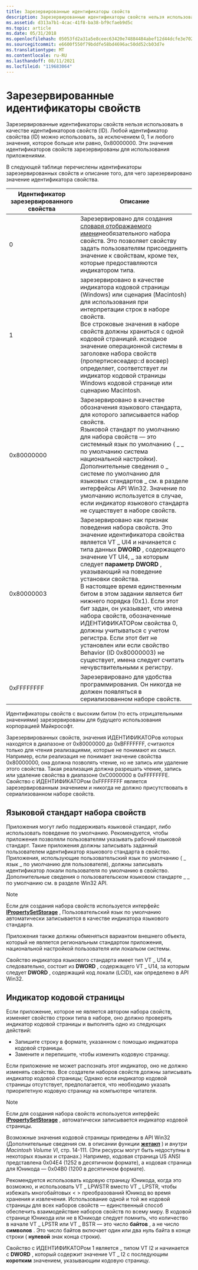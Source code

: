 ```yaml
---
title: Зарезервированные идентификаторы свойств
description: Зарезервированные идентификаторы свойств нельзя использовать в качестве идентификаторов свойств (ID). Любой идентификатор свойства (ID) можно использовать, за исключением 0, 1 и любого значения, которое больше или равно, 0x80000000. Эти значения идентификаторов свойств зарезервированы для использования приложениями.
ms.assetid: d313a7b1-4cac-41f8-ba38-bf9cfaeb9d5c
ms.topic: article
ms.date: 05/31/2018
ms.openlocfilehash: 05053fd2a31a5e8ceec63420e74884484abef12d44dcfe3e7023c81b5e67e27a
ms.sourcegitcommit: e6600f550f79bddfe58bd4696ac50dd52cb03d7e
ms.translationtype: MT
ms.contentlocale: ru-RU
ms.lasthandoff: 08/11/2021
ms.locfileid: "119683064"
---
```

# <a name="reserved-property-identifiers"></a>Зарезервированные идентификаторы свойств

Зарезервированные идентификаторы свойств нельзя использовать в качестве идентификаторов свойств (ID). Любой идентификатор свойства (ID) можно использовать, за исключением 0, 1 и любого значения, которое больше или равно, 0x80000000. Эти значения идентификаторов свойств зарезервированы для использования приложениями.

В следующей таблице перечислены идентификаторы зарезервированных свойств и описание того, для чего зарезервировано значение идентификатора свойства.



| Идентификатор зарезервированного свойства | Описание                                                                                                                                                                                                                                                                                                                                                                                                                                                                                                                                                                                      |
|----------------------|--------------------------------------------------------------------------------------------------------------------------------------------------------------------------------------------------------------------------------------------------------------------------------------------------------------------------------------------------------------------------------------------------------------------------------------------------------------------------------------------------------------------------------------------------------------------------------------------------|
| 0                    | Зарезервировано для создания [словаря отображаемого имени](property-set-display-name-dictionary.md)необязательного набора свойств. Это позволяет свойству задать пользователям присоединять значение к свойствам, кроме тех, которые предоставляются индикатором типа.                                                                                                                                                                                                                                                                                                                                                                |
| 1                    | зарезервировано в качестве индикатора кодовой страницы (Windows) или сценария (Macintosh) для использования при интерпретации строк в наборе свойств.<br/> Все строковые значения в наборе свойств должны храниться с одной кодовой страницей. исходное значение операционной системы в заголовке набора свойств (пропертисесеадер::d восвер) определяет, соответствует ли индикатор кодовой страницы Windows кодовой странице или сценарию Macintosh.<br/>                                                                                                                                                        |
| 0x80000000           | Зарезервировано в качестве обозначения языкового стандарта, для которого записывается набор свойств.<br/> Языковой стандарт по умолчанию для набора свойств — это системный язык по умолчанию ( \_ \_ по умолчанию система национальной настройки). Дополнительные сведения о \_ системе по умолчанию для языковых стандартов \_ см. в разделе интерфейсы API Win32. Значение по умолчанию используется в случае, если индикатор языкового стандарта не существует в наборе свойств.<br/>                                                                                                                                                                                                                        |
| 0x80000003           | Зарезервировано как признак поведения набора свойств. Это значение идентификатора свойства является VT \_ UI4 и начинается с типа данных **DWORD** , содержащего значение VT UI4, \_ за которым следует **параметр DWORD** , указывающий на поведение установки свойства.<br/> В настоящее время единственным битом в этом задании является бит нижнего порядка (0x1). Если этот бит задан, он указывает, что имена набора свойств, обозначенные ИДЕНТИФИКАТОРом свойства 0, должны учитываться с учетом регистра. Если этот бит не установлен или если свойство Behavior (ID 0x80000003) не существует, имена следует считать нечувствительными к регистру.<br/> |
| 0xFFFFFFFF           | Зарезервировано для удобства программирования. Он никогда не должен появляться в сериализованном наборе свойств.<br/>                                                                                                                                                                                                                                                                                                                                                                                                                                                                                 |



 

Идентификаторы свойств с высоким битом (то есть отрицательными значениями) зарезервированы для будущего использования корпорацией Майкрософт.

Зарезервированных свойств, значения ИДЕНТИФИКАТОРов которых находятся в диапазоне от 0x80000000 до 0xBFFFFFFF, считаются только для чтения реализациями, которые не понимают их смысл. Например, если реализация не понимает значение свойства 0x80000000, она должна позволять чтение, но не запись или удаление этого свойства. Такая реализация должна разрешать чтение, запись или удаление свойства в диапазоне 0xC0000000 в 0xFFFFFFFE. Свойство с ИДЕНТИФИКАТОРом 0xFFFFFFFF является зарезервированным значением и никогда не должно присутствовать в сериализованном наборе свойств.

## <a name="property-set-locale"></a>Языковой стандарт набора свойств

Приложения могут либо поддерживать языковой стандарт, либо использовать поведение по умолчанию. Рекомендуется, чтобы приложения позволяли пользователям указывать рабочий языковой стандарт. Такие приложения должны записывать заданный пользователем идентификатор языкового стандарта в свойство. Приложения, использующие пользовательский язык по умолчанию ( \_ язык \_ по умолчанию для пользователя), должны записывать идентификатор локали пользователя по умолчанию в свойство. Дополнительные сведения о пользовательском языковом стандарте \_ \_ по умолчанию см. в разделе Win32 API.

> [!Note]  
> Если для создания набора свойств используется интерфейс [**IPropertySetStorage**](/windows/desktop/api/Propidl/nn-propidl-ipropertysetstorage) , Пользовательский язык по умолчанию автоматически записывается в качестве индикатора языкового стандарта.

 

Приложения также должны обменяться вариантом внешнего объекта, который не является региональным стандартом приложения, национальной настройкой пользователя или локальом системы.

Свойство индикатора языкового стандарта имеет тип VT \_ U14 и, следовательно, состоит из **DWORD** , содержащего VT \_ U14, за которым следует **DWORD** , содержащий код локали (LCID), как определено в API Win32.

## <a name="code-page-indicator"></a>Индикатор кодовой страницы

Если приложение, которое не является автором набора свойств, изменяет свойство строки типа в наборе, оно должно проверять индикатор кодовой страницы и выполнять одно из следующих действий:

-   Запишите строку в формате, указанном с помощью индикатора кодовой страницы.
-   Замените и перепишите, чтобы изменить кодовую страницу.

Если приложение не может распознать этот индикатор, оно не должно изменять свойство. Все создатели наборов свойств должны записывать индикатор кодовой страницы; Однако если индикатор кодовой страницы отсутствует, предполагается, что необходимо указать приоритетную кодовую страницу на компьютере читателя.

> [!Note]  
> Если для создания набора свойств используется интерфейс [**IPropertySetStorage**](/windows/desktop/api/Propidl/nn-propidl-ipropertysetstorage) , автоматически записывается индикатор кодовой страницы.

 

Возможные значения кодовой страницы приведены в API Win32 (Дополнительные сведения см. в описании функции [**жетакп**](/windows/desktop/api/winnls/nf-winnls-getacp) ) и *внутри Macintosh Volume VI*, стр. 14-111. (Эти ресурсы могут быть недоступны в некоторых языках и странах.) Например, кодовая страница US ANSI представлена 0x04E4 (1252 в десятичном формате), а кодовая страница для Юникода — 0x04B0 (1200 в десятичном формате).

Рекомендуется использовать кодовую страницу Юникода, когда это возможно, и использовать VT \_ LPWSTR вместо VT \_ LPSTR, чтобы избежать многобайтовых < > преобразований Юникод во время хранения и извлечения. Использование одной и той же кодовой страницы для всех наборов свойств — единственный способ обеспечить взаимодействие наборов свойств по всему миру. В кодовой странице Юникода или не в Юникоде следует помнить, что количество в начале VT \_ LPSTR или VT \_ BSTR — это число **байтов** , а не число **символов** . Это число байтов включает один или два нуль байта в конце строки ( **нулевой** знак конца строки).

Свойство с ИДЕНТИФИКАТОРом 1 является \_ типом VT I2 и начинается с **DWORD** , который содержит значение VT \_ I2 с последующим **коротким** значением, указывающим кодовую страницу.

 

